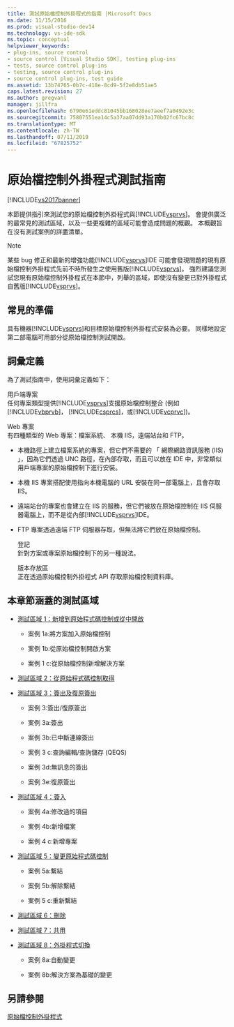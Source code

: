 ```yaml
---
title: 測試原始檔控制外掛程式的指南 |Microsoft Docs
ms.date: 11/15/2016
ms.prod: visual-studio-dev14
ms.technology: vs-ide-sdk
ms.topic: conceptual
helpviewer_keywords:
- plug-ins, source control
- source control [Visual Studio SDK], testing plug-ins
- tests, source control plug-ins
- testing, source control plug-ins
- source control plug-ins, test guide
ms.assetid: 13b74765-0b7c-418e-8cd9-5f2e8db51ae5
caps.latest.revision: 27
ms.author: gregvanl
manager: jillfra
ms.openlocfilehash: 6790e61eddc81045bb168028ee7aeef7a0492e3c
ms.sourcegitcommit: 75807551ea14c5a37aa07dd93a170b02fc67bc8c
ms.translationtype: MT
ms.contentlocale: zh-TW
ms.lasthandoff: 07/11/2019
ms.locfileid: "67825752"
---
```

# <a name="test-guide-for-source-control-plug-ins"></a>原始檔控制外掛程式測試指南
[!INCLUDE[vs2017banner](../../includes/vs2017banner.md)]

本節提供指引來測試您的原始檔控制外掛程式與[!INCLUDE[vsprvs](../../includes/vsprvs-md.md)]。 會提供廣泛的最常見的測試區域，以及一些更複雜的區域可能會造成問題的概觀。 本概觀旨在沒有測試案例的詳盡清單。  
  
> [!NOTE]
> 某些 bug 修正和最新的增強功能[!INCLUDE[vsprvs](../../includes/vsprvs-md.md)]IDE 可能會發現問題的現有原始檔控制外掛程式先前不時所發生之使用舊版[!INCLUDE[vsprvs](../../includes/vsprvs-md.md)]。 強烈建議您測試您現有原始檔控制外掛程式在本節中，列舉的區域，即使沒有變更已對外掛程式自舊版[!INCLUDE[vsprvs](../../includes/vsprvs-md.md)]。  
  
## <a name="common-preparation"></a>常見的準備  
 具有機器[!INCLUDE[vsprvs](../../includes/vsprvs-md.md)]和目標原始檔控制外掛程式安裝為必要。 同樣地設定第二部電腦可用部分從原始檔控制測試開啟。  
  
## <a name="definition-of-terms"></a>詞彙定義  
 為了測試指南中，使用詞彙定義如下：  
  
 用戶端專案  
 任何專案類型提供[!INCLUDE[vsprvs](../../includes/vsprvs-md.md)]支援原始檔控制整合 (例如[!INCLUDE[vbprvb](../../includes/vbprvb-md.md)]， [!INCLUDE[csprcs](../../includes/csprcs-md.md)]，或[!INCLUDE[vcprvc](../../includes/vcprvc-md.md)])。  
  
 Web 專案  
 有四種類型的 Web 專案：檔案系統、 本機 IIS，遠端站台和 FTP。  
  
- 本機路徑上建立檔案系統的專案，但它們不需要的 「 網際網路資訊服務 (IIS) 」，因為它們透過 UNC 路徑，在內部存取，而且可以放在 IDE 中，非常類似用戶端專案的原始檔控制下進行安裝。  
  
- 本機 IIS 專案搭配使用指向本機電腦的 URL 安裝在同一部電腦上，且會存取 IIS。  
  
- 遠端站台的專案也會建立在 IIS 的服務，但它們被放在原始檔控制在 IIS 伺服器電腦上，而不是從內部[!INCLUDE[vsprvs](../../includes/vsprvs-md.md)]IDE。  
  
- FTP 專案透過遠端 FTP 伺服器存取，但無法將它們放在原始檔控制。  
  
  登記  
  針對方案或專案原始檔控制下的另一種說法。  
  
  版本存放區  
  正在透過原始檔控制外掛程式 API 存取原始檔控制資料庫。  
  
## <a name="test-areas-covered-in-this-section"></a>本章節涵蓋的測試區域  
  
- [測試區域 1：新增到原始程式碼控制或從中開啟](../../extensibility/internals/test-area-1-add-to-open-from-source-control.md)  
  
  - 案例 1a:將方案加入原始檔控制  

  - 案例 1b:從原始檔控制開啟方案  

  - 案例 1 c:從原始檔控制新增解決方案  

- [測試區域 2：從原始程式碼控制取得](../../extensibility/internals/test-area-2-get-from-source-control.md)  
  
- [測試區域 3：簽出及復原簽出](../../extensibility/internals/test-area-3-check-out-undo-checkout.md)  
  
  - 案例 3:簽出/復原簽出  

  - 案例 3a:簽出  

  - 案例 3b:已中斷連線簽出  

  - 案例 3 c:查詢編輯/查詢儲存 (QEQS)  

  - 案例 3d:無訊息的簽出  

  - 案例 3e:復原簽出  
  
- [測試區域 4：簽入](../../extensibility/internals/test-area-4-check-in.md)  
  
  - 案例 4a:修改過的項目  

  - 案例 4b:新增檔案  

  - 案例 4 c:新增專案  
  
- [測試區域 5：變更原始程式碼控制](../../extensibility/internals/test-area-5-change-source-control.md)  
  
  - 案例 5a:繫結  

  - 案例 5b:解除繫結  

  - 案例 5 c:重新繫結  

- [測試區域 6：刪除](../../extensibility/internals/test-area-6-delete.md)  

- [測試區域 7：共用](../../extensibility/internals/test-area-7-share.md)  

- [測試區域 8：外掛程式切換](../../extensibility/internals/test-area-8-plug-in-switching.md)  

  - 案例 8a:自動變更  

  - 案例 8b:解決方案為基礎的變更  

## <a name="see-also"></a>另請參閱  
 [原始檔控制外掛程式](../../extensibility/source-control-plug-ins.md)
